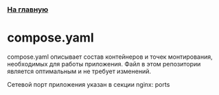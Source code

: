 ### [На главную](../README.md)
# compose.yaml
compose.yaml описывает состав контейнеров и точек монтирования, необходимых для работы приложения. Файл в этом репозитории является оптимальным и не требует изменений.

Сетевой порт приложения указан в секции nginx: ports